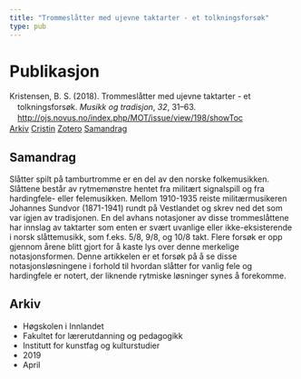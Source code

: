 ```yaml
---
title: "Trommeslåtter med ujevne taktarter - et tolkningsforsøk"
type: pub
---
```

<h1>Publikasjon</h1>
<article id="csl-bib-container-QRJ78LY2" class="csl-bib-container">
  <div class="csl-bib-body" style="line-height: 1.35; padding-left: 1em; text-indent:-1em;">
  <div class="csl-entry">Kristensen, B. S. (2018). Trommesl&#xE5;tter med ujevne taktarter - et tolkningsfors&#xF8;k. <i>Musikk og tradisjon</i>, <i>32</i>, 31&#x2013;63. <a href="http://ojs.novus.no/index.php/MOT/issue/view/198/showToc">http://ojs.novus.no/index.php/MOT/issue/view/198/showToc</a></div>
</div>
  <div class="csl-bib-buttons">
    <a href="#taxonomy-article-QRJ78LY2" class="csl-bib-button">Arkiv</a>
    <a href="https://app.cristin.no/results/show.jsf?id=1691330" alt="Cristin URL" class="csl-bib-button">Cristin</a>
    <a href="http://zotero.org/groups/5022929/items/QRJ78LY2" alt="Zotero URL" class="csl-bib-button">Zotero</a>
    <a href="#abstract-article-QRJ78LY2" class="csl-bib-button">Samandrag</a>
  </div>
  <div id="csl-bib-meta-container-QRJ78LY2"></div>
</article>
<div id="csl-bib-meta-QRJ78LY2" class="csl-bib-meta">
  <article id="abstract-article-QRJ78LY2" class="abstract-article">
    <h1>Samandrag</h1>
    Slåtter spilt på tamburtromme er en del av den norske folkemusikken. Slåttene består av rytmemønstre hentet fra militært signalspill og fra hardingfele- eller felemusikken. Mellom 1910-1935 reiste militærmusikeren Johannes Sundvor (1871-1941) rundt på Vestlandet og skrev ned det som var igjen av tradisjonen. En del avhans notasjoner av disse trommeslåttene har innslag av taktarter som enten er svært uvanlige eller ikke-eksisterende i norsk slåttemusikk, som f.eks. 5/8, 9/8, og 10/8 takt. Flere forsøk er opp gjennom årene blitt gjort for å kaste lys over denne merkelige notasjonsformen. Denne artikkelen er et forsøk på å se disse notasjonsløsningene i forhold til hvordan slåtter for  vanlig fele og hardingfele er notert, der liknende rytmiske løsninger synes å forekomme.
  </article>
  <article id="taxonomy-article-QRJ78LY2" class="taxonomy-article">
    <h1>Arkiv</h1>
    <ul>
      <li>Høgskolen i Innlandet</li>
      <li>Fakultet for lærerutdanning og pedagogikk</li>
      <li>Institutt for kunstfag og kulturstudier</li>
      <li>2019</li>
      <li>April</li>
    </ul>
  </article>
</div>
